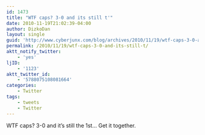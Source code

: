 ```yaml
---
id: 1473
title: "WTF caps? 3-0 and its still t'"
date: 2010-11-19T21:02:39-04:00
author: DizkoDan
layout: single
guid: 'http://www.cyberjunx.com/blog/archives/2010/11/19/wtf-caps-3-0-and-its-still-t/'
permalink: /2010/11/19/wtf-caps-3-0-and-its-still-t/
aktt_notify_twitter:
    - 'yes'
ljID:
    - '1123'
aktt_twitter_id:
    - '5788075108081664'
categories:
    - Twitter
tags:
    - tweets
    - Twitter
---
```


WTF caps? 3-0 and it’s still the 1st… Get it together.